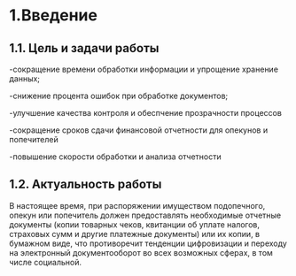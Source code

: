 # 1.Введение

## 1.1. Цель и задачи работы


-сокращение времени обработки информации и упрощение хранение данных;

-снижение процента ошибок при обработке документов;

-улучшение качества контроля и обеспчение прозрачности процессов

-сокращение сроков сдачи финансовой отчетности для опекунов и попечителей

-повышение скорости обработки и анализа отчетности

## 1.2. Актуальность работы

В настоящее время, при распоряжении имуществом подопечного, опекун или попечитель должен предоставлять необходимые отчетные документы (копии товарных чеков, квитанции об уплате налогов, страховых сумм и другие платежные документы) или их копии, в бумажном виде, что противоречит тенденции цифровизации и переходу на электронный документооборот во всех возможных сферах, в том числе социальной.







